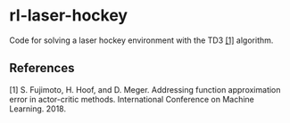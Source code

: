 # rl-laser-hockey
Code for solving a laser hockey environment with the TD3 [[1]](#1) algorithm.

## References
<a id="1">[1]</a>
S. Fujimoto, H. Hoof, and D. Meger. 
Addressing function approximation error in actor-critic methods.
International Conference on Machine Learning.
2018.
